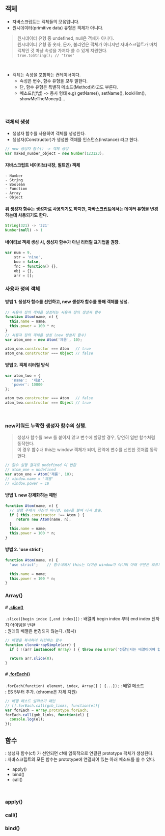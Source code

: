 ## 객체
* 자바스크립트는 객체들의 모음입니다.
* 원시데이터(primitive data) 유형은 객체가 아니다.

> 원시데이터 유형 중 undefined, null은 객체가 아니다.<br>
> 원시데이터 유형 중 숫자, 문자, 불리언은 객체가 아니지만 자바스크립트가 마치 객체인 것 마냥 속성을 가져다 쓸 수 있게 지원한다.<br>
> `true.toString(); // "true"`

<br>

* 객체는 속성을 포함하는 컨테이너이다.
    - 속성은 변수, 함수 유형을 모두 말한다.
    - 단, 함수 유형은 특별히 메소드(Method)라고도 부른다.
    - 메소드(방법) -> 동사 형태 e.g) getName(), setName(), lookHim(), showMeTheMoney()...
<br>

### 객체의 생성
* 생성자 함수를 사용하여 객체를 생성한다.
* 생성자(Constructor)가 생성한 객체를 인스턴스(Instance) 라고 한다.
```js
// new 생성자 함수() -> 객체 생성
var maked_number_object = new Number(123123); 
```

#### 자바스크립트 네이티브(내장, 빌트인) 객체
    - Number
    - String
    - Boolean
    - Function
    - Array
    - Object
 
#### 위 생성자 함수는 생성자로 사용되기도 하지만, 자바스크립트에서는 데이터 유형을 변경하는데 사용되기도 한다.
```js
String(321) -> '321' 
Number(null) -> 1
```

#### 네이티브 객체 생성 시, 생성자 함수가 아닌 리터럴 표기법을 권장.
```js
var num = 9,
    str = 'nine',
    boo = false,
    fnc = function() {},
    obj = {},
    arr = [];
```

### 사용자 정의 객체
#### 방법 1. 생성자 함수를 선언하고, new 생성자 함수를 통해 객체를 생성.
```js
// 사용자 정의 객체를 생성하는 사용자 정의 생성자 함수 
function Atom(name, n) { 
  this.name = name;
  this.power = 100 * n;
}
// 사용자 정의 객체를 생성 (new 생성자 함수)
var atom_one = new Atom('제롬', 10);

atom_one.constructor === Atom   // true
atom_one.constructor === Object // false
```

#### 방법 2. 객체 리터럴 방식
```js
var atom_two = {
   'name':  '제로',
   'power': 10000
};

atom_two.constructor === Atom   // false
atom_two.constructor === Object // true
```

<br>

### new키워드 누락한 생성자 함수의 실행.
> 생성자 함수를 new 를 붙이지 않고 변수에 할당할 경우, 당연히 일반 함수처럼 동작한다. <br>
> 이 경우 함수내 this는 window 객체가 되며, 전역에 변수를 선언한 것처럼 동작한다.

```js
// 함수 실행 결과로 undefined 이 반환
// atom_one = undefined
var atom_one = Atom('제롬', 10);
// window.name = '제롬'
// window.power = 10
```

#### 방법 1. new 강제화하는 패턴
```js
function Atom(name, n) {
  // 실행 주체가 자신이 아니면, new를 붙여 다시 호출.
  if ( this.constructor !== Atom ) {
     return new Atom(name, n);
  }
  this.name = name;
  this.power = 100 * n;
}
```

#### 방법 2. 'use strict';
```js
function Atom(name, n) { 
  'use strict';    // 함수내에서 this는 더이상 window가 아니며 아래 구문은 오류가 발생한다.
  
  this.name = name;
  this.power = 100 * n;
}
```

### Array()
#### # [.slice()](https://developer.mozilla.org/ko/docs/Web/JavaScript/Reference/Global_Objects/Array/slice)
`.slice([begin index [,end index]])`
: 배열의 begin index 부터 end index 전까지 아이템을 반환 <br>
: 원래의 배열은 변경되지 않는다. (복사) <br>
```js
// 배열을 복사하여 리턴하는 함수
function cloneArraySimple(arr) {
  if ( !(arr instanceof Array) ) { throw new Error('전달인자는 배열이여야 합니다.'); }

  return arr.slice(0);
}
```

#### # [.forEach()](https://developer.mozilla.org/ko/docs/Web/JavaScript/Reference/Global_Objects/Array/forEach)
`.forEach(function( element, index, Array[] ) {...});`
: 배열 메소드 <br>
: ES 5부터 추가. (chrome은 자체 지원)
```js
// 배열 메소드 빌려쓰기 패턴
// [].forEach.call(gnb_links, function(el){
var forEach = Array.prototype.forEach;
forEach.call(gnb_links, function(el) {
  console.log(el);
});
```

## 함수
: 생성자 함수(cf) 가 선언되면 cf에 암묵적으로 연결된 prototype 객체가 생성된다. <br>
: 자바스크립트의 모든 함수는 prototype에 연결되어 있는 아래 메소드를 쓸 수 있다. <br>
  - apply()
  - bind()
  - call()

<br>

### apply()

### call()

### bind()
















